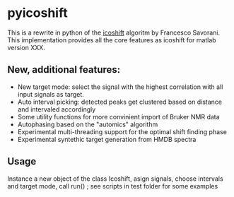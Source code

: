 # pyicoshift

This is a rewrite in python of the [icoshift](http://www.models.life.ku.dk/icoshift) algoritm by Francesco Savorani.
This implementation provides all the core features as icoshift for matlab version XXX.
## New, additional features:
 * New target mode: select the signal with the highest correlation with all input signals
 as target.
 * Auto interval picking: detected peaks get clustered based on distance and intervaled accordingly
 * Some utility functions for more convinient import of Bruker NMR data
 * Autophasing based on the "automics" algorithm
 * Experimental multi-threading support for the optimal shift finding phase
 * Experimental syntethic target generation from HMDB spectra
 
## Usage

Instance a new object of the class Icoshift, asign signals, choose intervals and target mode, call run()
; see scripts in test folder for some examples

